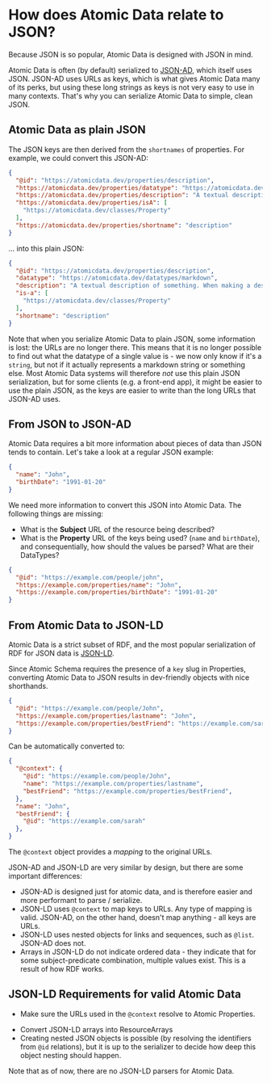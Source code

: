 # How does Atomic Data relate to JSON?

Because JSON is so popular, Atomic Data is designed with JSON in mind.

Atomic Data is often (by default) serialized to [JSON-AD](../core/json-ad.md), which itself uses JSON.
JSON-AD uses URLs as keys, which is what gives Atomic Data many of its perks, but using these long strings as keys is not very easy to use in many contexts.
That's why you can serialize Atomic Data to simple, clean JSON.

## Atomic Data as plain JSON

The JSON keys are then derived from the `shortnames` of properties.
For example, we could convert this JSON-AD:

```json
{
  "@id": "https://atomicdata.dev/properties/description",
  "https://atomicdata.dev/properties/datatype": "https://atomicdata.dev/datatypes/markdown",
  "https://atomicdata.dev/properties/description": "A textual description of something. When making a description, make sure that the first few words tell the most important part. Give examples. Since the text supports markdown, you're free to use links and more.",
  "https://atomicdata.dev/properties/isA": [
    "https://atomicdata.dev/classes/Property"
  ],
  "https://atomicdata.dev/properties/shortname": "description"
}
```

... into this plain JSON:

```json
{
  "@id": "https://atomicdata.dev/properties/description",
  "datatype": "https://atomicdata.dev/datatypes/markdown",
  "description": "A textual description of something. When making a description, make sure that the first few words tell the most important part. Give examples. Since the text supports markdown, you're free to use links and more.",
  "is-a": [
    "https://atomicdata.dev/classes/Property"
  ],
  "shortname": "description"
}
```

Note that when you serialize Atomic Data to plain JSON, some information is lost: the URLs are no longer there.
This means that it is no longer possible to find out what the datatype of a single value is - we now only know if it's a `string`, but not if it actually represents a markdown string or something else.
Most Atomic Data systems will therefore _not_ use this plain JSON serialization, but for some clients (e.g. a front-end app), it might be easier to use the plain JSON, as the keys are easier to write than the long URLs that JSON-AD uses.

## From JSON to JSON-AD

Atomic Data requires a bit more information about pieces of data than JSON tends to contain. Let's take a look at a regular JSON example:

```json
{
  "name": "John",
  "birthDate": "1991-01-20"
}
```

We need more information to convert this JSON into Atomic Data.
The following things are missing:

* What is the **Subject** URL of the resource being described?
* What is the **Property** URL of the keys being used? (`name` and `birthDate`), and consequentially, how should the values be parsed? What are their DataTypes?

```json
{
  "@id": "https://example.com/people/john",
  "https://example.com/properties/name": "John",
  "https://example.com/properties/birthDate": "1991-01-20"
}
```

## From Atomic Data to JSON-LD

Atomic Data is a strict subset of RDF, and the most popular serialization of RDF for JSON data is [JSON-LD](https://json-ld.org/).

Since Atomic Schema requires the presence of a `key` slug in Properties, converting Atomic Data to JSON results in dev-friendly objects with nice shorthands.

```json
{
  "@id": "https://example.com/people/John",
  "https://example.com/properties/lastname": "John",
  "https://example.com/properties/bestFriend": "https://example.com/sarah",
}
```

Can be automatically converted to:

```json
{
  "@context": {
    "@id": "https://example.com/people/John",
    "name": "https://example.com/properties/lastname",
    "bestFriend": "https://example.com/properties/bestFriend",
  },
  "name": "John",
  "bestFriend": {
    "@id": "https://example.com/sarah"
  },
}
```

The `@context` object provides a _mapping_ to the original URLs.

JSON-AD and JSON-LD are very similar by design, but there are some important differences:

- JSON-AD is designed just for atomic data, and is therefore easier and more performant to parse / serialize.
- JSON-LD uses `@context` to map keys to URLs. Any type of mapping is valid. JSON-AD, on the other hand, doesn't map anything - all keys are URLs.
- JSON-LD uses nested objects for links and sequences, such as `@list`. JSON-AD does not.
- Arrays in JSON-LD do not indicate ordered data - they indicate that for some subject-predicate combination, multiple values exist. This is a result of how RDF works.

## JSON-LD Requirements for valid Atomic Data

- Make sure the URLs used in the `@context` resolve to Atomic Properties.
<!-- Not sure about this.. maybe use RDF collections or some other model? -->
- Convert JSON-LD arrays into ResourceArrays
- Creating nested JSON objects is possible (by resolving the identifiers from `@id` relations), but it is up to the serializer to decide how deep this object nesting should happen.

Note that as of now, there are no JSON-LD parsers for Atomic Data.

